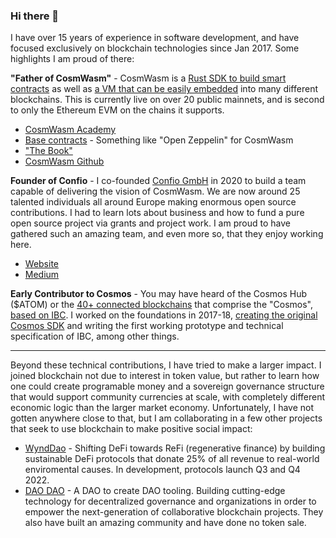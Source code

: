 ### Hi there 👋

I have over 15 years of experience in software development, and have focused exclusively on blockchain technologies
since Jan 2017. Some highlights I am proud of there:

**"Father of CosmWasm"** - CosmWasm is a [Rust SDK to build smart contracts](https://github.com/CosmWasm/cosmwasm) as well as
[a VM that can be easily embedded](https://github.com/CosmWasm/wasmd) into many different blockchains.
This is currently live on over 20 public mainnets, and is second to only the Ethereum EVM on the chains it supports.

  * [CosmWasm Academy](https://academy.cosmwasm.com)
  * [Base contracts](https://github.com/CosmWasm/cw-plus) - Something like "Open Zeppelin" for CosmWasm
  * ["The Book"](https://book.cosmwasm.com)
  * [CosmWasm Github](https://github.com/CosmWasm)
  
**Founder of Confio** - I co-founded [Confio GmbH](https://confio.gmbh) in 2020 to build a team capable of delivering the
vision of CosmWasm. We are now around 25 talented individuals all around Europe making enormous open source contributions.
I had to learn lots about business and how to fund a pure open source project via grants and project work. I am proud to
have gathered such an amazing team, and even more so, that they enjoy working here.

  * [Website](https://confio.gmbh)
  * [Medium](https://medium.com/confio)
  
**Early Contributor to Cosmos** - You may have heard of the Cosmos Hub ($ATOM) or the [40+ connected blockchains](https://mapofzones.com/)
that comprise the "Cosmos", [based on IBC](https://medium.com/cosmic-cartel-boring-dao/ibc-over-troubled-waters-a54c09965fd). 
I worked on the foundations in 2017-18, [creating the original Cosmos SDK](https://github.com/cosmos/cosmos-sdk/graphs/contributors) 
and writing the first working prototype and technical specification of IBC, among other things.

------------

Beyond these technical contributions, I have tried to make a larger impact. I joined blockchain not due to interest in token value, but rather
to learn how one could create programable money and a sovereign governance structure that would support community currencies at scale,
with completely different economic logic than the larger market economy. Unfortunately, I have not gotten anywhere close to that, but
I am collaborating in a few other projects that seek to use blockchain to make positive social impact:

* [WyndDao](https://docs.wynddao.com) - Shifting DeFi towards ReFi (regenerative finance) by building sustainable DeFi protocols that
donate 25% of all revenue to real-world enviromental causes. In development, protocols launch Q3 and Q4 2022.
* [DAO DAO](https://daodao.zone) - A DAO to create DAO tooling. Building cutting-edge technology for decentralized governance and organizations
in order to empower the next-generation of collaborative blockchain projects. They also have built an amazing community and have done no token sale.
